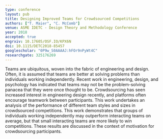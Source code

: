 ```yaml
---
type: conference
layout: pub
title: Designing Improved Teams for Crowdsourced Competitions
authors: ["T. Maier", "C. McComb"]
venue: ASME IDETC - Design Theory and Methodology Conference
year: 2018
accepted: true
engrxiv: 10.17605/OSF.IO/KPX6N
doi: 10.1115/DETC2018-85457
googlescholar: "0P9w_S0AAAAJ:hFOr9nPyWt4C"
researchgate: 325176269
---
```

Teams are ubiquitous, woven into the fabric of engineering and design. Often, it is assumed that teams are better at solving problems than individuals working independently. Recent work in engineering, design, and psychology has indicated that teams may not be the problem-solving panacea that they were once thought to be. Crowdsourcing has seen increased interest in engineering design recently, and platforms often encourage teamwork between participants. This work undertakes an analysis of the performance of different team styles and sizes in crowdsourced competitions. This work demonstrates that groups of individuals working independently may outperform interacting teams on average, but that small interacting teams are more likely to win competitions. These results are discussed in the context of motivation for crowdsourcing participants.
